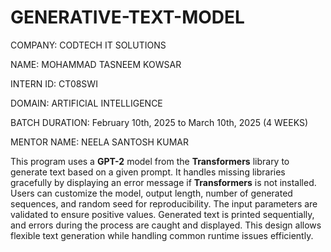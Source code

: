 # GENERATIVE-TEXT-MODEL

COMPANY: CODTECH IT SOLUTIONS

NAME: MOHAMMAD TASNEEM KOWSAR

INTERN ID: CT08SWI

DOMAIN: ARTIFICIAL INTELLIGENCE

BATCH DURATION: February 10th, 2025 to March 10th, 2025 (4 WEEKS)

MENTOR NAME: NEELA SANTOSH KUMAR

This program uses a **GPT-2** model from the **Transformers** library to generate text based on a given prompt. It handles missing libraries gracefully by displaying an error message if **Transformers** is not installed. Users can customize the model, output length, number of generated sequences, and random seed for reproducibility. The input parameters are validated to ensure positive values. Generated text is printed sequentially, and errors during the process are caught and displayed. This design allows flexible text generation while handling common runtime issues efficiently.

